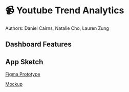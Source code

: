 # 📹 Youtube Trend Analytics

Authors: Daniel Cairns, Natalie Cho, Lauren Zung

## Dashboard Features

## App Sketch

[Figma Prototype](https://www.figma.com/proto/33iTnABTUz3DOoFkYiHiHU/Dashboard?node-id=1%3A2&scaling=scale-down&page-id=0%3A1&starting-point-node-id=1%3A2)

[Mockup](img/mockup.png)